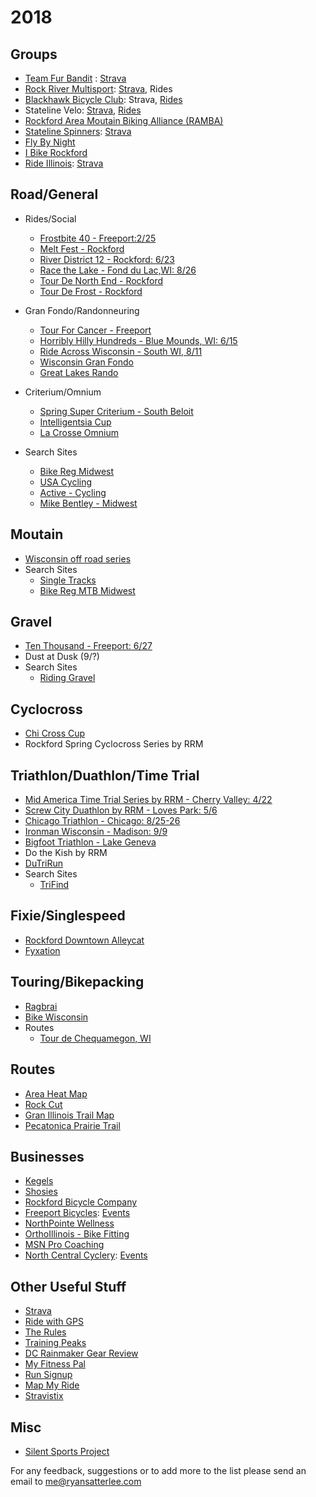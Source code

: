 # 2018

## Groups
* [Team Fur Bandit](http://teamfurbandit.org/) : [Strava](https://www.strava.com/clubs/teamfurbandit)
* [Rock River Multisport](http://rockrivermultisport.com/): [Strava](https://www.strava.com/clubs/rock-river-multisport), Rides
* [Blackhawk Bicycle Club](http://blackhawkbicycleclub.org/): Strava, [Rides](http://blackhawkbicycleclub.org/content.aspx?page_id=22&club_id=320178&module_id=145223)
* Stateline Velo: [Strava](https://www.strava.com/clubs/statelinevelo), [Rides](https://docs.google.com/spreadsheets/d/1f2_TuvNMMXEgF7hJOttXkxBkI6hE3lqPoBQy-rwfwrg/edit#gid=0)
* [Rockford Area Moutain Biking Alliance (RAMBA)](http://facebook.com/rockfordareamountainbikingalliance.com)
* [Stateline Spinners](http://www.statelinespinners.com/): [Strava](https://www.strava.com/clubs/statelinespinners)
* [Fly By Night](https://www.flybynightrockford.com/)
* [I Bike Rockford](http://ibikerockford.com/)
* [Ride Illinois](https://www.rideillinois.org): [Strava](https://www.strava.com/clubs/rideillinois)

## Road/General
* Rides/Social
  * [Frostbite 40 - Freeport:2/25](http://www.freeportbicycles.com/freeport-bicycle-company-events/2018/2/25/frostbite-40)
  * [Melt Fest - Rockford](http://meltfest.com/bike-ride/)
  * [River District 12 - Rockford: 6/23](http://www.riverdistrict12.com/)
  * [Race the Lake - Fond du Lac,WI: 8/26](http://www.dutrirun.com/rtl)
  * [Tour De North End - Rockford](http://tourdenorthend.com/)
  * [Tour De Frost - Rockford](http://teamfurbandit.org/seventh-annual-tour-de-frost/)
* Gran Fondo/Randonneuring
   * [Tour For Cancer - Freeport](http://www.tourforcancer.org/)   
   * [Horribly Hilly Hundreds - Blue Mounds, WI: 6/15](http://www.horriblyhilly.com/)
   * [Ride Across Wisconsin - South WI, 8/11](http://wisconsinbikefed.org/rides/ride-across-wisconsin/)
   * [Wisconsin Gran Fondo](https://www.wisconsingranfondo.com)
   * [Great Lakes Rando](http://www.greatlakesrando.org/our-calendar/current-events)   
* Criterium/Omnium
    * [Spring Super Criterium - South Beloit](http://burnhamracing.org/)
    * [Intelligentsia Cup](http://intelligentsiacup.com/)
    * [La Crosse Omnium](https://www.lacrosseomnium.com/)

* Search Sites
    * [Bike Reg Midwest](https://www.bikereg.com/events/Midwest/)
    * [USA Cycling](https://www.usacycling.org/events)
    * [Active - Cycling](https://www.active.com/cycling)
    * [Mike Bentley - Midwest](http://www.mikebentley.com/bike/mwrides.htm)
    
## Moutain 
*  [Wisconsin off road series](http://worscup.com/)
* Search Sites
    * [Single Tracks](https://www.singletracks.com/mountain-bike/events/events.php)
    * [Bike Reg MTB Midwest](https://www.bikereg.com/events/MTB-Races/Midwest/)

## Gravel
* [Ten Thousand - Freeport: 6/27](http://www.freeportbicycles.com/freeport-bicycle-company-events/2018/5/27/ten-thousand)
* Dust at Dusk (9/?)
* Search Sites
    * [Riding Gravel](http://ridinggravel.com/events/)

## Cyclocross
* [Chi Cross Cup](http://chicrosscup.com/)
* Rockford Spring Cyclocross Series by RRM

## Triathlon/Duathlon/Time Trial
* [Mid America Time Trial Series by RRM - Cherry Valley: 4/22](http://www.midamericatimetrialseries.com//Cherry_Valley_Flyer_2018%20(1).pdf)
* [Screw City Duathlon by RRM - Loves Park: 5/6](https://runsignup.com/Race/IL/LovesPark/ScrewCityDuathlon)
* [Chicago Triathlon - Chicago: 8/25-26](http://www.chicagotriathlon.com/)
* [Ironman Wisconsin - Madison: 9/9](http://www.ironman.com/triathlon/events/americas/ironman/wisconsin.aspx)
* [Bigfoot Triathlon - Lake Geneva](https://www.bigfoottriathlon.com/triathlon)
* Do the Kish by RRM
* [DuTriRun](http://www.dutrirun.com)
* Search Sites    
    * [TriFind](https://www.trifind.com/il.html)
    
## Fixie/Singlespeed
* [Rockford Downtown Alleycat](https://www.flybynightrockford.com/)
* [Fyxation](http://www.fyxationopen.com/)

## Touring/Bikepacking
* [Ragbrai](https://ragbrai.com/)
* [Bike Wisconsin](http://www.bikewisconsin.com/index.html)
* Routes
  * [Tour de Chequamegon, WI](http://www.bikepacking.com/routes/tour-de-chequamegon-wisconsin/)

## Routes
* [Area Heat Map](https://labs.strava.com/heatmap/#9.00/-89.32587/42.41616/hot/all)
* [Rock Cut](http://www.rockcutpark.com/park-guidelines/park-maps/)
* [Gran Illinois Trail Map](http://janeaddamstrail.com/the-grand-illinois-trail-map)
* [Pecatonica Prairie Trail](http://pecatonicaprairietrail.com/index.php?page=trail-maps)

## Businesses
* [Kegels](http://kegelsbikes.com/)
* [Shosies](https://shosiescyclery.com/)
* [Rockford Bicycle Company](https://rockfordbikes.com/)
* [Freeport Bicycles](http://www.freeportbicycles.com/): [Events](http://www.freeportbicycles.com/freeport-bicycle-company-events)
* [NorthPointe Wellness](https://www.northpointewellness.org/services/special-events/)
* [OrthoIllinois - Bike Fitting](http://www.orthoillinois.com/service/bike-right-cycling-clinic/)
* [MSN Pro Coaching](http://msnprocoaching.com/)
* [North Central Cyclery](https://www.northcentralcyclery.com/): [Events](https://www.northcentralcyclery.com/articles/rides-and-events-pg37.htm)

## Other Useful Stuff
* [Strava](https://www.Strava.com)
* [Ride with GPS](https://www.ridewithgps.com )
* [The Rules](http://www.velominati.com/the-rules/)
* [Training Peaks](http://www.trainingpeaks.com)
* [DC Rainmaker Gear Review](https://www.dcrainmaker.com/)
* [My Fitness Pal](http://www.myfitnesspal.com/)
* [Run Signup](https://www.runsignup.com/Races)
* [Map My Ride](https://www.mapmyride.com)
* [Stravistix](https://thomaschampagne.github.io/stravistix/)

## Misc
* [Silent Sports Project](http://rockfordparkdistrict.org/silentsports)

For any feedback, suggestions or to add more to the list please send an email to me@ryansatterlee.com
